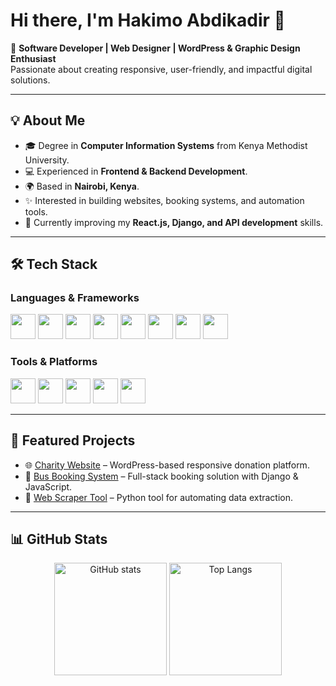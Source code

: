 # Hi there, I'm Hakimo Abdikadir 👋  

🚀 **Software Developer | Web Designer | WordPress & Graphic Design Enthusiast**  
Passionate about creating responsive, user-friendly, and impactful digital solutions.  

---

## 💡 About Me
- 🎓 Degree in **Computer Information Systems** from Kenya Methodist University.  
- 💻 Experienced in **Frontend & Backend Development**.  
- 🌍 Based in **Nairobi, Kenya**.  
- ✨ Interested in building websites, booking systems, and automation tools.  
- 🌱 Currently improving my **React.js, Django, and API development** skills.  

---

## 🛠️ Tech Stack  

### Languages & Frameworks  
<p align="left">
  <img src="https://cdn.jsdelivr.net/gh/devicons/devicon/icons/html5/html5-original.svg" width="40" height="40"/> 
  <img src="https://cdn.jsdelivr.net/gh/devicons/devicon/icons/css3/css3-original.svg" width="40" height="40"/>
  <img src="https://cdn.jsdelivr.net/gh/devicons/devicon/icons/javascript/javascript-original.svg" width="40" height="40"/>
  <img src="https://cdn.jsdelivr.net/gh/devicons/devicon/icons/react/react-original.svg" width="40" height="40"/>
  <img src="https://cdn.jsdelivr.net/gh/devicons/devicon/icons/python/python-original.svg" width="40" height="40"/>
  <img src="https://cdn.jsdelivr.net/gh/devicons/devicon/icons/django/django-plain.svg" width="40" height="40"/>
  <img src="https://cdn.jsdelivr.net/gh/devicons/devicon/icons/flask/flask-original.svg" width="40" height="40"/>
  <img src="https://cdn.jsdelivr.net/gh/devicons/devicon/icons/wordpress/wordpress-plain.svg" width="40" height="40"/>
</p>  

### Tools & Platforms  
<p align="left">
  <img src="https://cdn.jsdelivr.net/gh/devicons/devicon/icons/git/git-original.svg" width="40" height="40"/> 
  <img src="https://cdn.jsdelivr.net/gh/devicons/devicon/icons/github/github-original.svg" width="40" height="40"/> 
  <img src="https://cdn.jsdelivr.net/gh/devicons/devicon/icons/vscode/vscode-original.svg" width="40" height="40"/> 
  <img src="https://cdn.jsdelivr.net/gh/devicons/devicon/icons/figma/figma-original.svg" width="40" height="40"/>
  <img src="https://cdn.jsdelivr.net/gh/devicons/devicon/icons/photoshop/photoshop-plain.svg" width="40" height="40"/>
</p>  

---

## 📌 Featured Projects  
- 🌐 [Charity Website](#) – WordPress-based responsive donation platform.  
- 🚌 [Bus Booking System](#) – Full-stack booking solution with Django & JavaScript.  
- 🔎 [Web Scraper Tool](#) – Python tool for automating data extraction.  

---

## 📊 GitHub Stats  
<p align="center">
  <img src="https://github-readme-stats.vercel.app/api?username=hakimoabdikadir&show_icons=true&theme=tokyonight" alt="GitHub stats" height="180"/>
  <img src="https://github-readme-stats.vercel.app/api/top-langs/?username=hakimoabdikadir&layout=compact&theme=tokyonight" alt="Top Langs" height="180"/>
</p>


